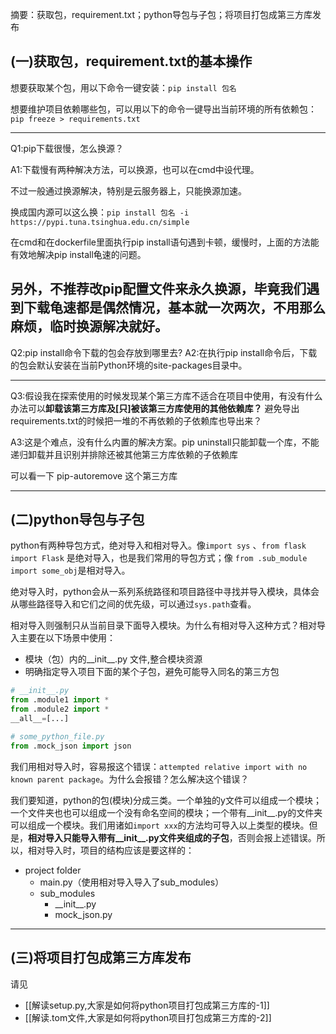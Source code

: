 摘要：获取包，requirement.txt；python导包与子包；将项目打包成第三方库发布


## (一)获取包，requirement.txt的基本操作

想要获取某个包，用以下命令一键安装：`pip install 包名` 

想要维护项目依赖哪些包，可以用以下的命令一键导出当前环境的所有依赖包：`pip freeze > requirements.txt`

----
Q1:pip下载很慢，怎么换源？

A1:下载慢有两种解决方法，可以换源，也可以在cmd中设代理。

不过一般通过换源解决，特别是云服务器上，只能换源加速。

换成国内源可以这么换：`pip install 包名 -i https://pypi.tuna.tsinghua.edu.cn/simple`

在cmd和在dockerfile里面执行pip install语句遇到卡顿，缓慢时，上面的方法能有效地解决pip install龟速的问题。

另外，不推荐改pip配置文件来永久换源，毕竟我们遇到下载龟速都是偶然情况，基本就一次两次，不用那么麻烦，临时换源解决就好。
----
Q2:pip install命令下载的包会存放到哪里去?
A2:在执行pip install命令后，下载的包会默认安装在当前Python环境的site-packages目录中。

----
Q3:假设我在探索使用的时候发现某个第三方库不适合在项目中使用，有没有什么办法可以**卸载该第三方库及[只]被该第三方库使用的其他依赖库？** 避免导出requirements.txt的时候把一堆的不再依赖的子依赖库也导出来？

A3:这是个难点，没有什么内置的解决方案。pip uninstall只能卸载一个库，不能递归卸载并且识别并排除还被其他第三方库依赖的子依赖库

可以看一下 pip-autoremove 这个第三方库

----
## (二)python导包与子包

python有两种导包方式，绝对导入和相对导入。像`import sys` 、`from flask import Flask` 是绝对导入，也是我们常用的导包方式；像 `from .sub_module import some_obj`是相对导入。

绝对导入时，python会从一系列系统路径和项目路径中寻找并导入模块，具体会从哪些路径导入和它们之间的优先级，可以通过`sys.path`查看。

相对导入则强制只从当前目录下面导入模块。为什么有相对导入这种方式？相对导入主要在以下场景中使用：
* 模块（包）内的__init__.py 文件,整合模块资源
* 明确指定导入项目下面的某个子包，避免可能导入同名的第三方包
```python
# __init__.py
from .module1 import *
from .module2 import *
__all__=[...]

# some_python_file.py
from .mock_json import json
```

我们用相对导入时，容易报这个错误：`attempted relative import with no known parent package`。为什么会报错？怎么解决这个错误？

我们要知道，python的包(模块)分成三类。一个单独的y文件可以组成一个模块；一个文件夹也也可以组成一个没有命名空间的模块；一个带有__init__.py的文件夹可以组成一个模块。我们用诸如`import xxx`的方法均可导入以上类型的模块。但是，**相对导入只能导入带有__init__.py文件夹组成的子包**，否则会报上述错误。所以，相对导入时，项目的结构应该是要这样的：

- project folder
  - main.py（使用相对导入导入了sub_modules）
  - sub_modules
    - \_\_init\_\_.py
    - mock_json.py


---
## (三)将项目打包成第三方库发布
请见
* [[解读setup.py,大家是如何将python项目打包成第三方库的-1]]
* [[解读.tom文件,大家是如何将python项目打包成第三方库的-2]]
